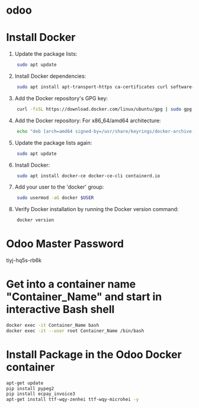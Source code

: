 # odoo
# Install Docker
1. Update the package lists:
```sh
    sudo apt update
```
2. Install Docker dependencies:
```sh
    sudo apt install apt-transport-https ca-certificates curl software-properties-common
```
3. Add the Docker repository's GPG key:
```sh
    curl -fsSL https://download.docker.com/linux/ubuntu/gpg | sudo gpg --dearmor -o /usr/share/keyrings/docker-archive-keyring.gpg
```
4. Add the Docker repository:
    For x86_64/amd64 architecture:
```sh
    echo "deb [arch=amd64 signed-by=/usr/share/keyrings/docker-archive-keyring.gpg] https://download.docker.com/linux/ubuntu $(lsb_release -cs) stable" | sudo tee /etc/apt/sources.list.d/docker.list > /dev/null
```
5. Update the package lists again:
```sh
    sudo apt update
```
6. Install Docker:
```sh
    sudo apt install docker-ce docker-ce-cli containerd.io
```
7. Add your user to the 'docker' group:
```sh
    sudo usermod -aG docker $USER
```
8. Verify Docker installation by running the Docker version command:
```sh
    docker version
```
# Odoo Master Password
tiyj-hq5s-rb6k

# Get into a container name "Container_Name" and start in interactive Bash shell
```sh
docker exec -it Container_Name bash
docker exec -it --user root Container_Name /bin/bash
```
# Install Package in the Odoo Docker container
```sh
apt-get update
pip install pypeg2
pip install ecpay_invoice3
apt-get install ttf-wqy-zenhei ttf-wqy-microhei -y
```
